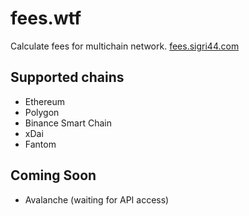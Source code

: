 # fees.wtf

Calculate fees for multichain network.
<a href="https://fees.sigri44.com" target="_blank">fees.sigri44.com</a>

## Supported chains
- Ethereum
- Polygon
- Binance Smart Chain
- xDai
- Fantom

## Coming Soon
- Avalanche (waiting for API access)